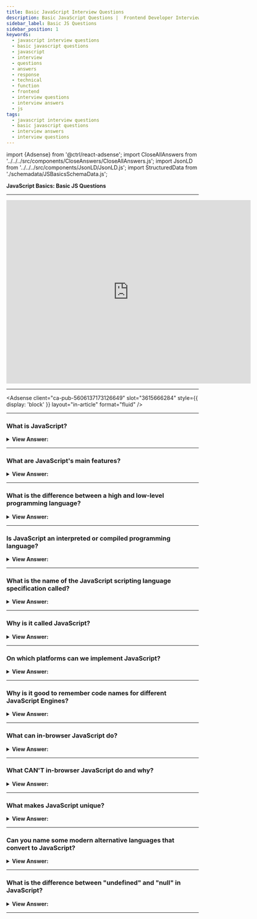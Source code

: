 ```yaml
---
title: Basic JavaScript Interview Questions
description: Basic JavaScript Questions |  Frontend Developer Interview Questions - What is JavaScript? JavaScript is an interpreted language, V8 compiles it to machine code.
sidebar_label: Basic JS Questions
sidebar_position: 1
keywords:
  - javascript interview questions
  - basic javascript questions
  - javascript
  - interview
  - questions
  - answers
  - response
  - technical
  - function
  - frontend
  - interview questions
  - interview answers
  - js
tags:
  - javascript interview questions
  - basic javascript questions
  - interview answers
  - interview questions
---
```


<!-- Notes: Passed Rich Snippets validation. -->
import {Adsense} from '@ctrl/react-adsense';
import CloseAllAnswers from '../../../src/components/CloseAnswers/CloseAllAnswers.js';
import JsonLD from '../../../src/components/JsonLD/JsonLD.js';
import StructuredData from './schemadata/JSBasicsSchemaData.js';

<JsonLD data={StructuredData} />

<head>
  <title>Basic JavaScript Interview Questions and Answers</title>
  <script async src="https://pagead2.googlesyndication.com/pagead/js/adsbygoogle.js?client=ca-pub-5606137173126649"
     crossorigin="anonymous"></script>
</head>

**JavaScript Basics: Basic JS Questions**

---

<div class='videoWrapper'>
<iframe
    width="640"
    height="480"
    src="https://www.youtube.com/embed/5Re-egzK7fU"
    frameborder="0"
    allow="autoplay; encrypted-media"
    allowfullscreen
>
</iframe>
</div>

---

<!-- responsive and native ads -->
<Adsense
  client="ca-pub-5606137173126649"
  slot="3615666284"
  style={{ display: 'block' }}
  layout="in-article"
  format="fluid"
/>

---

<CloseAllAnswers />

### What is JavaScript?

<details className='answer'>
  <summary>
    <strong>View Answer:</strong>
  </summary>
  <div>
    <div>
      <strong>Interview Response:</strong> JavaScript is a high-level, interpreted programming language primarily used for enhancing interactivity and providing rich web content in browser-based applications. It supports event-driven, functional, and imperative programming styles.<br/><br/>
    </div>

Here is a simple JavaScript code example:

```javascript
function sayHello(name) {
    return "Hello, " + name + "!";
}

console.log(sayHello("JavaScript")); // Prints: Hello, JavaScript!
```

This code defines a function that concatenates a string with an input name, and logs the output to the console.

---

:::note
It should be noted, to maintain efficient speed in the browser, V8 translates JavaScript code into more efficient machine code instead of using an interpreter. During execution, it compiles JavaScript code into machine code using a JIT (Just-In-Time) compiler, much like SpiderMonkey or Rhino in the Mozilla browser.
:::

  </div>
</details>

---

### What are JavaScript's main features?

<details className='answer'>
  <summary>
    <strong>View Answer:</strong>
  </summary>
  <div>
    <div>
      <strong>Interview Response:</strong> JavaScript's main features include dynamic typing, object-oriented programming, first-class functions, closures, asynchronous programming (promises, async/await), event-driven interaction, and integration with web technologies like HTML and CSS.
    </div><br/>

Here's an example illustrating a few key features of JavaScript, including dynamic typing, object-oriented programming, and asynchronous programming:

```javascript
// Object-oriented programming
let student = {
    firstName: 'John',
    lastName: 'Doe',
    age: 20,
    getFullName: function() {
        return this.firstName + ' ' + this.lastName;
    }
}

// Dynamic typing
let variable = 'Hello, ';
variable = variable + student.getFullName();
console.log(variable); // Prints: Hello, John Doe

// Asynchronous programming
setTimeout(function() {
    console.log('This is printed after 2 seconds');
}, 2000);
```

In this code, `student` is an object with properties and a method. We demonstrate dynamic typing by changing `variable` from a string to another string. The `setTimeout` function shows a simple example of asynchronous behavior.

  </div>
</details>

---

### What is the difference between a high and low-level programming language?

<details>
  <summary>
    <strong>View Answer:</strong>
  </summary>
  <div>
    <div>
      <strong>Interview Response:</strong> A high-level programming language is designed to be more abstract, and closer to natural language, making it easier for programmers to read, write, and maintain code. Low-level programming languages are closer to machine language, and provide greater control over hardware, but require more effort and knowledge to program effectively.
    </div><br />
  <div><strong className="codeExample">Code Example:</strong><br /><br />

  <div></div>

Here is an example of high-level programming language code (JavaScript):

```javascript
let a = 10;
let b = 20;
let sum = a + b;
console.log(sum); // prints 30
```

And here's a comparative example in a low-level language (Assembly, specifically x86 assembly):

```assembly
section .data
    a db 10
    b db 20
    sum db 0

section .text
    global _start

_start:
    mov al, [a]
    add al, [b]
    mov [sum], al

    ; Print sum
    mov eax, 4
    mov ebx, 1
    mov ecx, sum
    mov edx, 1
    int 0x80

    ; Exit
    mov eax, 1
    xor ebx, ebx
    int 0x80
```

In this assembly code, we manually load the values of `a` and `b` into a register, add them, and store the result back into `sum`. Then we call an interrupt to print `sum` and another to exit the program. This level of detail and manual control is characteristic of low-level languages.

  </div>
  </div>
</details>

---

### Is JavaScript an interpreted or compiled programming language?

<details>
  <summary>
    <strong>View Answer:</strong>
  </summary>
  <div>
    <div>
      <strong>Interview Response:</strong> JavaScript is traditionally considered an interpreted language, as it's executed line by line in a browser. However, modern engines use Just-In-Time (JIT) compilation for improved performance, blurring the line between interpreted and compiled.
    </div>
    <br />
    <div>
      <strong>Technical Details:</strong> In a compiled language, the target
      machine directly translates the program. The target machine does not
      translate the source code directly into an interpreted language. Instead,
      a different program, an interpreter, reads and executes the code. In
      simple terms: JavaScript is an interpreted language.
    </div><br />
  <div><strong className="codeExample">Table: Interpreted vs Compiled</strong><br /><br />

  <div></div>

Here's a simple table of differences between Interpreted and Compiled languages using JavaScript as an example of an interpreted language and C++ as an example of a compiled language:

| Criteria | JavaScript (Interpreted) | C++ (Compiled) |
|----------|--------------------------|----------------|
| Compilation | No separate compilation step. Code is typically parsed and executed line-by-line by a JavaScript engine using JIT compilation. | Requires a separate compilation step before running, where the source code is translated to machine code. |
| Execution Speed | Generally slower, due to the overhead of interpreting code or JIT compiling at runtime. | Generally faster, as the code is already compiled to machine code before execution. |
| Debugging | Easier to debug, errors appear at runtime, line by line. | Debugging can be more complex. Errors not caught at compile time may cause unpredictable behaviors. |
| Portability | Highly portable as long as the host system has a JavaScript engine (like a web browser). | Compiled binaries are platform-dependent and may require recompiling for different systems. |
| Use Case | Commonly used for web development, enhancing interactivity in web pages. | Used for system software, game development, and where performance is critical. |

  </div>
  </div>
</details>

---

### What is the name of the JavaScript scripting language specification called?

<details>
  <summary>
    <strong>View Answer:</strong>
  </summary>
  <div>
    <div>
      <strong>Interview Response:</strong> The name of the JavaScript scripting language specification is called ECMAScript, which is maintained by the ECMA International Standards organization.
    </div>
  </div>
</details>

---

### Why is it called JavaScript?

<details>
  <summary>
    <strong>View Answer:</strong>
  </summary>
  <div>
    <div>
      <strong>Interview Response:</strong> In 1995, JavaScript was created by Brendan Eich at Netscape Communications Corporation, originally named Mocha and then Live Script, before being renamed to JavaScript. The name was chosen to capitalize on Java's popularity and attract Java developers to the web. Despite its name, JavaScript is a distinct language with its own unique syntax and features.
    </div>
  </div>
</details>

---

### On which platforms can we implement JavaScript?

<details>
  <summary>
    <strong>View Answer:</strong>
  </summary>
  <div>
    <div>
      <strong>Interview Response:</strong> JavaScript works in any environment
      that has a JS engine.
    </div><br />
    <div>
      <strong>Technical Response:</strong> JavaScript is a flexible language that can run on a wide range of platforms, as long as they support a JavaScript engine, such as web browsers, servers, desktop applications, and IoT devices.
    </div>
  </div>
</details>

---

### Why is it good to remember code names for different JavaScript Engines?

<details>
  <summary>
    <strong>View Answer:</strong>
  </summary>
  <div>
    <div>
      <strong>Interview Response:</strong> It is good to remember the names of
      engines to ensure features work in all environments. If not, we must write
      a polyfill.
    </div><br />
  <div><strong className="codeExample">Code Names:</strong><br /><br />

  <div></div>

Here's a table of some commonly used JavaScript engines and their code names:

| JavaScript Engine | Code Name |
|-------------------|-----------|
| Google Chrome     | V8        |
| Firefox           | SpiderMonkey |
| Safari            | JavaScriptCore (Nitro) |
| Edge (pre-Chromium) | Chakra  |
| Node.js           | V8        |
| Opera             | Carakan (pre-2013), V8 (post-2013) |

These engines are used to parse and execute JavaScript code in their respective environments.

  </div>
  </div>
</details>

---

### What can in-browser JavaScript do?

<details>
  <summary><strong>View Answer:</strong></summary>
  <div>
  <div><strong>Interview Response:</strong> In-browser JavaScript can manipulate the Document Object Model, respond to user events, make HTTP requests, and store data in cookies or local storage. It can also create animations and validate forms.</div><br />
  <div><strong>Technical Response:</strong> JavaScript's capabilities get heavily influenced by the environment in which it runs. Node.js, for example, includes methods that allow JavaScript to read/write arbitrary files and make network requests.<br/><br/>In-browser JavaScript can accomplish everything related to webpage alteration, user interaction, and webserver interaction.
  </div>
  </div><br/>
 <strong>For instance, in-browser JavaScript can:</strong>

1. Modify the existing text, add HTML, and design the page.
2. Respond to user activities, such as mouse clicks, pointer movements, and keystrokes.
3. Send network requests to distant servers and download and upload files (so-called AJAX and COMET technologies).
4. Get and set cookies, ask the visitor questions, and display messages
5. Track client-side data ("local storage").

</details>

---

### What CAN'T in-browser JavaScript do and why?

<details>
  <summary>
    <strong>View Answer:</strong>
  </summary>
  <div>
    <div>
      <strong>Interview Response:</strong> In-browser JavaScript can't access files or data on the user's computer, for security reasons. It also can't perform certain network requests, due to CORS policies. The aim is to prevent a malicious website from accessing users' data or harming them.
    </div><br />
    <div>
      <strong>Technical Response:</strong> JavaScript's capabilities in the
      browser are limited to safeguard the user's safety. The purpose is to
      prevent a malicious website from acquiring private information or
      inflicting data damage to users.
    </div><br/>
    <div>
      <strong>Examples of such constraints include:</strong><br /><br />
      <ol>
        <li>
          JavaScript permits us to read/write files directly on the hard disk,
          copy them, or run applications on a web page, however, it does not
          have direct access to OS functionality.
        </li>
        <li>
          Modern browsers allow it to interact with files. Still, access is
          limited and only provided if the user performs specific actions, such
          as "dropping" a file into a browser window or choosing it through a
          tag.
        </li>
        <li>
          Interacting with the camera/microphone and other devices is possible,
          but it requires the user's explicit consent. The JavaScript-enabled
          page may not secretly activate a web camera, examine its surroundings,
          and communicate the data.
        </li>
        <li>
          JavaScript from one page may not be able to access JavaScript from
          another if they are from separate sites (from a different domain,
          protocol, or port).
        </li>
        <li>
          JavaScript can easily connect with the server that serves the current
          page through the internet. However, its capacity to receive data from
          other sites/domains is severely limited. Although feasible, it
          requires explicit agreement from the remote side (represented in HTTP
          headers).
        </li>
      </ol>
    </div>
  </div>
</details>

---

### What makes JavaScript unique?

<details>
  <summary>
    <strong>View Answer:</strong>
  </summary>
  <div>
    <div>
      <strong>Interview Response:</strong> JavaScript is unique because it fully integrates with HTML and CSS, and all major browsers support it. JavaScript is the only browser technology that combines, all three of these features. That distinguishes JavaScript, and explains why it is the most widely used technology for designing browser interfaces.
    </div>
  </div>
</details>

---

### Can you name some modern alternative languages that convert to JavaScript?

<details>
  <summary>
    <strong>View Answer:</strong>
  </summary>
  <div>
    <div>
      <strong>Interview Response:</strong> Some of the alternatives to JavaScript include Coffee Script, TypeScript, Flow, Bry-thon, Dart, and Kotlin.
    </div>
    <br />
    <div>
      <strong>Technical Response:</strong> Several popular languages are
      trans-piled (converted) to JavaScript before running in the browser.
    </div>
    <br />
    <div>
      <strong>Examples of such languages:</strong>
      <br />
      <br />
      <ol>
        <li>
          <strong>CoffeeScript</strong> is a "syntactic sugar" for JavaScript.
          It introduces shorter syntax, allowing us to write more transparent
          and more precise code—usually, Ruby devs like it.
        </li>
        <li>
          <strong>TypeScript</strong> concentrates on adding "strict data
          typing" to simplify the development and support of complex systems,
          and Microsoft develops it.
        </li>
        <li>
          <strong>Flow</strong> also adds data typing, but differently, and
          Facebook developed it.
        </li>
        <li>
          <strong>Dart</strong> is a standalone language with an engine that
          runs in non-browser environments (like mobile apps) and converts to
          JavaScript—developed by Google.
        </li>
        <li>
          <strong>Brython</strong> is a Python transpiler to JavaScript that
          enables the writing of applications in pure Python without JavaScript.
        </li>
        <li>
          <strong>Kotlin</strong> is a modern, concise and safe programming
          language that can target the browser or Node.
        </li>
      </ol>
    </div><br />
  <div><strong className="codeExample">Code Example:</strong> TypeScript<br /><br />

  <div></div>

TypeScript is a strongly typed, object-oriented, compiled language. It is a super-set of JavaScript. TypeScript adds optional types, classes, and modules to JavaScript.

```typescript
class Greeter {
    greeting: string;

    constructor(message: string) {
        this.greeting = message;
    }

    greet() {
        return "Hello, " + this.greeting;
    }
}

let greeter = new Greeter("JavaScript!");
console.log(greeter.greet()); // Outputs: Hello, JavaScript!
```

In this example, the `Greeter` class has a property `greeting` of type `string`. The `constructor` method is a special method for creating and initializing an object created with a class. This method accepts one parameter `message` of type `string`.

The `greet` method returns a `string` that includes the `greeting` property.

The `let greeter = new Greeter("JavaScript!");` line creates a new `Greeter` object with the `greeting` property set to "World".

Finally, `console.log(greeter.greet());` calls the `greet` method on the `greeter` object and logs the return value to the console.

  </div>
  </div>
</details>

---

### What is the difference between "undefined" and "null" in JavaScript?

<details>
  <summary>
    <strong>View Answer:</strong>
  </summary>
  <div>
    <div>
      <strong>Interview Response:</strong> "Undefined" means a variable has been declared but not assigned a value. "Null" is an assignment value that means no value or no object. It implies absence of value.
    </div><br />
  <div><strong className="codeExample">Code Example:</strong><br /><br />

  <div></div>

```js
let test; 
console.log(test); // Outputs: undefined

test = null;
console.log(test); // Outputs: null
```

  </div>
  </div>
</details>

---
